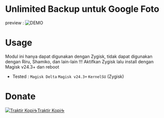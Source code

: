 # Unlimited Backup untuk Google Foto
  
preview : 
<img alt="DEMO" src="https://telegra.ph/file/d0528084b206606ef395b.jpg"/>
# Usage

Modul ini hanya dapat digunakan dengan Zygisk, tidak dapat digunakan dengan Riru, Shamiko, dan lain-lain !!!
Aktifkan Zygisk lalu install dengan Magisk v24.3+ dan reboot

- Tested : ``Magisk Delta``  ``Magisk v24.3+`` ``KernelSU`` (Zygisk)


# Donate
<a href="trakteer.id/itsgiru"><img alt="Traktir Kopi☕" src="https://trakteer-bedesk.s3.ap-southeast-1.amazonaws.com/storage/branding_media/lmWrnYB222t4UieTIowhHr44C1oDJkoSmtEVonF7.png">Traktir Kopi☕</a>
